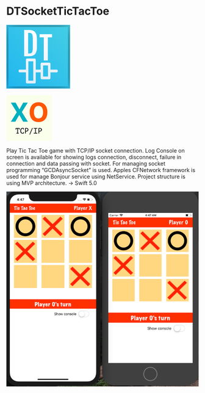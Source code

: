 # DTSocketTicTacToe

![Screenshot](https://github.com/Dhaval1094/DTScrollableTabbar-Swift/blob/master/Screenshots/Logo/icon_logo.png)

![AppLogo](https://github.com/Dhaval1094/DTSocketTicTacToe/blob/master/App%20Logo.png)

Play Tic Tac Toe game with TCP/IP socket connection. Log Console on screen is available for showing logs connection, disconnect, failure in connection and data passing with socket. For managing socket programming “GCDAsyncSocket” is used. Apples CFNetwork framework is used for manage Bonjour service using NetService. Project structure is using MVP architecture. -> Swift 5.0

[![game video](https://github.com/Dhaval1094/DTSocketTicTacToe/blob/master/vid-img.png)](https://github.com/Dhaval1094/DTSocketTicTacToe/blob/master/Game-Video.mov)
